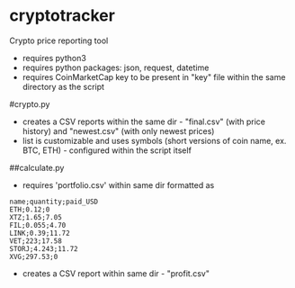 # cryptotracker
Crypto price reporting tool

- requires python3
- requires python packages: json, request, datetime 
- requires CoinMarketCap key to be present in "key" file within the same directory as the script

#crypto.py

- creates a CSV reports within the same dir - "final.csv" (with price history) and "newest.csv" (with only newest prices)
- list is customizable and uses symbols (short versions of coin name, ex. BTC, ETH) - configured within the script itself

##calculate.py

- requires 'portfolio.csv' within same dir formatted as
```
name;quantity;paid_USD
ETH;0.12;0
XTZ;1.65;7.05
FIL;0.055;4.70
LINK;0.39;11.72
VET;223;17.58
STORJ;4.243;11.72
XVG;297.53;0
```
- creates a CSV report within same dir - "profit.csv" 
